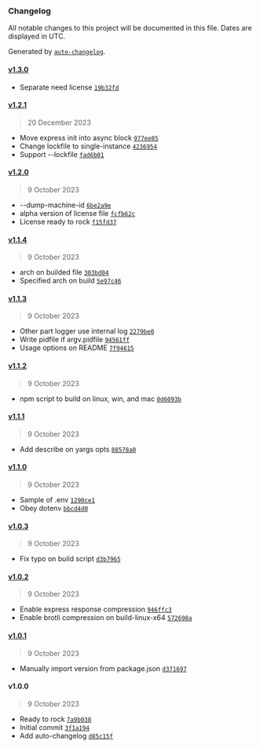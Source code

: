 ### Changelog

All notable changes to this project will be documented in this file. Dates are displayed in UTC.

Generated by [`auto-changelog`](https://github.com/CookPete/auto-changelog).

#### [v1.3.0](https://github.com/adhisimon/simwebserver/compare/v1.2.1...v1.3.0)

- Separate need license [`19b32fd`](https://github.com/adhisimon/simwebserver/commit/19b32fd9e47e6f10a4a41bec7dcd3a4b0a868658)

#### [v1.2.1](https://github.com/adhisimon/simwebserver/compare/v1.2.0...v1.2.1)

> 20 December 2023

- Move express init into async block [`977ee85`](https://github.com/adhisimon/simwebserver/commit/977ee8564144919a458ca8239cf205fd420a7230)
- Change lockfile to single-instance [`4236954`](https://github.com/adhisimon/simwebserver/commit/4236954bcdbfa3b03bb8a13fde010fb64123f6db)
- Support --lockfile [`fad6b01`](https://github.com/adhisimon/simwebserver/commit/fad6b012280c2f616919fcb1de768e4e65558647)

#### [v1.2.0](https://github.com/adhisimon/simwebserver/compare/v1.1.4...v1.2.0)

> 9 October 2023

- --dump-machine-id [`6be2a9e`](https://github.com/adhisimon/simwebserver/commit/6be2a9e5ed52e42a064930f8e1f5649d86cdb5fd)
- alpha version of license file [`fcfb62c`](https://github.com/adhisimon/simwebserver/commit/fcfb62c844118e361f405cd00ca44ad91ee522ca)
- License ready to rock [`f15fd37`](https://github.com/adhisimon/simwebserver/commit/f15fd37d2d3f05bd13648e6c2eedfec0da6a6b71)

#### [v1.1.4](https://github.com/adhisimon/simwebserver/compare/v1.1.3...v1.1.4)

> 9 October 2023

- arch on builded file [`303bd04`](https://github.com/adhisimon/simwebserver/commit/303bd049cc0fc3aa1a2186789b45c9c94dd192c5)
- Specified arch on build [`5e97c46`](https://github.com/adhisimon/simwebserver/commit/5e97c46fa3d13e0db23029be5d007eae18ad4656)

#### [v1.1.3](https://github.com/adhisimon/simwebserver/compare/v1.1.2...v1.1.3)

> 9 October 2023

- Other part logger use internal log [`2279be0`](https://github.com/adhisimon/simwebserver/commit/2279be094f05bd753d15da52019b50f35107cce2)
- Write pidfile if argv.pidfile [`94561ff`](https://github.com/adhisimon/simwebserver/commit/94561ffb1c4607d5116694cb706d2784270affc4)
- Usage options on README [`7f94615`](https://github.com/adhisimon/simwebserver/commit/7f94615988dc538e3a314e8949c489faff7b6d83)

#### [v1.1.2](https://github.com/adhisimon/simwebserver/compare/v1.1.1...v1.1.2)

> 9 October 2023

- npm script to build on linux, win, and mac [`0d6093b`](https://github.com/adhisimon/simwebserver/commit/0d6093b20f6b5aab6cbf054246be1c0c4d7ebd75)

#### [v1.1.1](https://github.com/adhisimon/simwebserver/compare/v1.1.0...v1.1.1)

> 9 October 2023

- Add describe on yargs opts [`88578a0`](https://github.com/adhisimon/simwebserver/commit/88578a0c586fbd3f1c47a625fb0cc801c6a422b9)

#### [v1.1.0](https://github.com/adhisimon/simwebserver/compare/v1.0.3...v1.1.0)

> 9 October 2023

- Sample of .env [`1290ce1`](https://github.com/adhisimon/simwebserver/commit/1290ce1a939ff53e091c38e5522e8af4e9465fa1)
- Obey dotenv [`bbcd4d0`](https://github.com/adhisimon/simwebserver/commit/bbcd4d0d2a4ccf3643b2223eb86116f049e32f61)

#### [v1.0.3](https://github.com/adhisimon/simwebserver/compare/v1.0.2...v1.0.3)

> 9 October 2023

- Fix typo on build script [`d3b7965`](https://github.com/adhisimon/simwebserver/commit/d3b79653e230533caa946a8ed1d76e85c9adc39b)

#### [v1.0.2](https://github.com/adhisimon/simwebserver/compare/v1.0.1...v1.0.2)

> 9 October 2023

- Enable express response compression [`946ffc3`](https://github.com/adhisimon/simwebserver/commit/946ffc37be3ed908fe7296963fb92b3042052300)
- Enable brotli compression on build-linux-x64 [`572698a`](https://github.com/adhisimon/simwebserver/commit/572698a47c46fca736e4d52ffcf6b63a89bf0127)

#### [v1.0.1](https://github.com/adhisimon/simwebserver/compare/v1.0.0...v1.0.1)

> 9 October 2023

- Manually import version from package.json [`d371697`](https://github.com/adhisimon/simwebserver/commit/d37169703a5a5f692b81f0cdd192953ade97892b)

#### v1.0.0

> 9 October 2023

- Ready to rock [`7a9b038`](https://github.com/adhisimon/simwebserver/commit/7a9b0383e85bc9b5088ba3046f85b5e5eed220fa)
- Initial commit [`3f1a194`](https://github.com/adhisimon/simwebserver/commit/3f1a1947929e8ef9d98f1b672a725a8cad5d1aa4)
- Add auto-changelog [`d85c15f`](https://github.com/adhisimon/simwebserver/commit/d85c15f056399edf5b3722b9584edb764ef44e5f)
